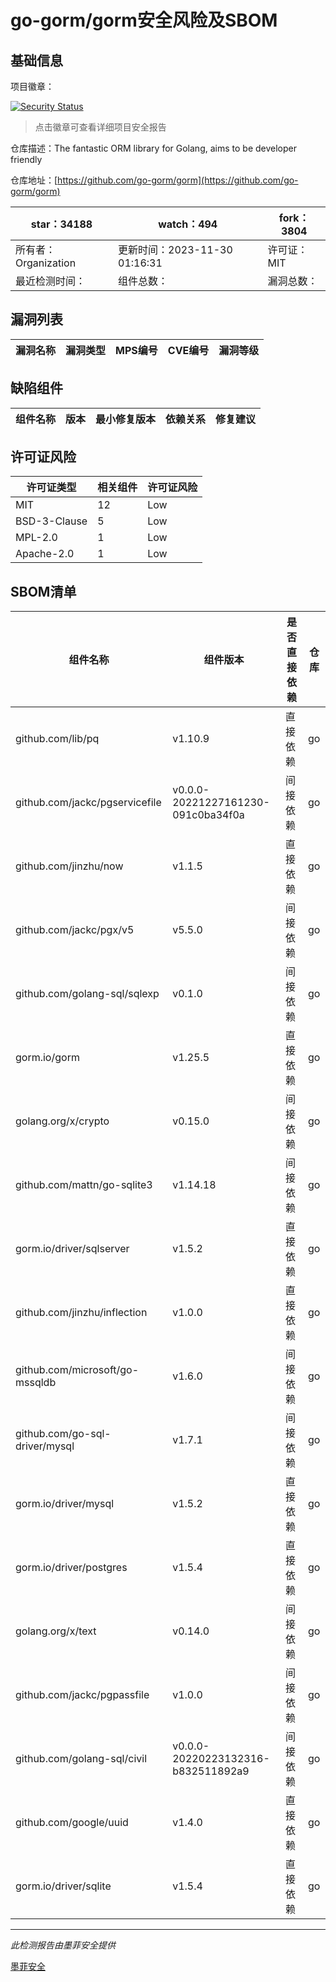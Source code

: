 # go-gorm/gorm安全风险及SBOM

## 基础信息

项目徽章：

[![Security Status](https://www.murphysec.com/platform3/v31/badge/1729928581525491712.svg)](https://www.murphysec.com/console/report/1696586146401574913/1729928581525491712)

> 点击徽章可查看详细项目安全报告

仓库描述：The fantastic ORM library for Golang, aims to be developer friendly

仓库地址：[https://github.com/go-gorm/gorm](https://github.com/go-gorm/gorm)

| star：34188 | watch：494 | fork：3804 |
| ----------- | -------------- | ------------ |
| 所有者：Organization | 更新时间：2023-11-30 01:16:31 | 许可证：MIT |
| 最近检测时间： | 组件总数： | 漏洞总数： |




## 漏洞列表

| 漏洞名称 | 漏洞类型 | MPS编号 | CVE编号 | 漏洞等级 |
| ------- | ------ | ------- | ------ | ----- |





## 缺陷组件

| 组件名称 | 版本 | 最小修复版本 | 依赖关系 | 修复建议 |
| -------- | ---- | ------------ | -------- | -------- |





## 许可证风险

| 许可证类型 | 相关组件 | 许可证风险 |
| ---------- | -------- | ---------- |
|MIT|12|Low|
|BSD-3-Clause|5|Low|
|MPL-2.0|1|Low|
|Apache-2.0|1|Low|




## SBOM清单

| 组件名称 | 组件版本 | 是否直接依赖 | 仓库 |
| -------- | -------- | ------------ | ---- |
|github.com/lib/pq|v1.10.9|直接依赖|go|
|github.com/jackc/pgservicefile|v0.0.0-20221227161230-091c0ba34f0a|间接依赖|go|
|github.com/jinzhu/now|v1.1.5|直接依赖|go|
|github.com/jackc/pgx/v5|v5.5.0|间接依赖|go|
|github.com/golang-sql/sqlexp|v0.1.0|间接依赖|go|
|gorm.io/gorm|v1.25.5|直接依赖|go|
|golang.org/x/crypto|v0.15.0|间接依赖|go|
|github.com/mattn/go-sqlite3|v1.14.18|间接依赖|go|
|gorm.io/driver/sqlserver|v1.5.2|直接依赖|go|
|github.com/jinzhu/inflection|v1.0.0|直接依赖|go|
|github.com/microsoft/go-mssqldb|v1.6.0|间接依赖|go|
|github.com/go-sql-driver/mysql|v1.7.1|间接依赖|go|
|gorm.io/driver/mysql|v1.5.2|直接依赖|go|
|gorm.io/driver/postgres|v1.5.4|直接依赖|go|
|golang.org/x/text|v0.14.0|间接依赖|go|
|github.com/jackc/pgpassfile|v1.0.0|间接依赖|go|
|github.com/golang-sql/civil|v0.0.0-20220223132316-b832511892a9|间接依赖|go|
|github.com/google/uuid|v1.4.0|直接依赖|go|
|gorm.io/driver/sqlite|v1.5.4|直接依赖|go|


------

*此检测报告由墨菲安全提供*

[墨菲安全](www.murphysec.com)